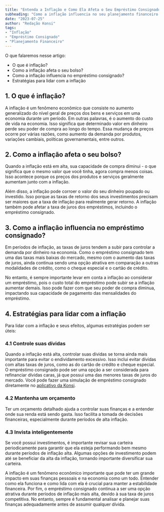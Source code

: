 ```yaml
---
title: "Entenda a Inflação e Como Ela Afeta o Seu Empréstimo Consignado"
subheading: "Como a inflação influencia no seu planejamento financeiro e empréstimo consignado"
date: "2023-07-25"
author: "Redação Konsi"
tags:
- "Inflação"
- "Empréstimo Consignado"
- "Planejamento Financeiro"
---
```


O que falaremos nesse artigo:
- O que é inflação?
- Como a inflação afeta o seu bolso?
- Como a inflação influencia no empréstimo consignado?
- Estratégias para lidar com a inflação

## 1. O que é inflação?

A inflação é um fenômeno econômico que consiste no aumento generalizado do nível geral de preços dos bens e serviços em uma economia durante um período. Em outras palavras, é o aumento do custo de vida na economia. Isso significa que determinado valor em dinheiro perde seu poder de compra ao longo do tempo. Essa mudança de preços ocorre por várias razões, como aumento da demanda por produtos, variações cambiais, políticas governamentais, entre outros.

## 2. Como a inflação afeta o seu bolso?

Quando a inflação está em alta, sua capacidade de compra diminui - o que significa que o mesmo valor que você tinha, agora compra menos coisas. Isso acontece porque os preços dos produtos e serviços geralmente aumentam junto com a inflação.

Além disso, a inflação pode corroer o valor do seu dinheiro poupado ou investido. Isso porque as taxas de retorno dos seus investimentos precisam ser maiores que a taxa de inflação para realmente gerar retorno. A inflação também pode afetar a taxa de juros dos empréstimos, incluindo o empréstimo consignado.

## 3. Como a inflação influencia no empréstimo consignado?

Em períodos de inflação, as taxas de juros tendem a subir para controlar a demanda por dinheiro na economia. Como o empréstimo consignado tem uma das taxas mais baixas do mercado, mesmo com o aumento das taxas de juros, ainda continua sendo uma opção atrativa em comparação a outras modalidades de crédito, como o cheque especial e o cartão de crédito.

No entanto, é sempre importante levar em conta a inflação ao considerar um empréstimo, pois o custo total do empréstimo pode subir se a inflação aumentar demais. Isso pode fazer com que seu poder de compra diminua, impactando sua capacidade de pagamento das mensalidades do empréstimo.

## 4. Estratégias para lidar com a inflação

Para lidar com a inflação e seus efeitos, algumas estratégias podem ser úteis:

### 4.1 Controle suas dívidas

Quando a inflação está alta, controlar suas dívidas se torna ainda mais importante para evitar o endividamento excessivo. Isso inclui evitar dívidas com altas taxas de juros, como as do cartão de crédito e cheque especial. O empréstimo consignado pode ser uma opção a ser considerada para refinanciar dívidas caras, já que possui uma das menores taxas de juros do mercado. Você pode fazer uma simulação de empréstimo consignado diretamente no [aplicativo da Konsi](http://konsi.com.br/app).

### 4.2 Mantenha um orçamento

Ter um orçamento detalhado ajuda a controlar suas finanças e a entender onde sua renda está sendo gasta. Isso facilita a tomada de decisões financeiras, especialmente durante períodos de alta inflação.

### 4.3 Invista inteligentemente

Se você possui investimentos, é importante revisar sua carteira periodicamente para garantir que ela esteja performando bem mesmo durante períodos de inflação alta. Algumas opções de investimento podem até se beneficiar da alta da inflação, tornando importante diversificar sua carteira.

A inflação é um fenômeno econômico importante que pode ter um grande impacto em suas finanças pessoais e na economia como um todo. Entender como ela funciona e como lida com ela é crucial para manter a estabilidade financeira. Por fim, o empréstimo consignado continua a ser uma opção atrativa durante períodos de inflação mais alta, devido à sua taxa de juros competitiva. No entanto, sempre é fundamental analisar e planejar suas finanças adequadamente antes de assumir qualquer dívida.